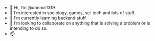 - 👋 Hi, I’m @connor1319
- 👀 I’m interested in sociology, games, sci-tech and lots of stuff.
- 🌱 I’m currently learning beckend stuff
- 💞️ I’m looking to collaborate on anything that is solving a problem or is intending to do so.
- 📫 

<!---
connor1319/connor1319 is a ✨ special ✨ repository because its `README.md` (this file) appears on your GitHub profile.
You can click the Preview link to take a look at your changes.
--->
